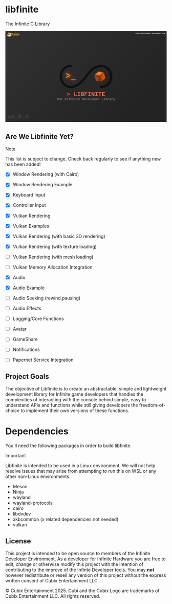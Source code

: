 # libfinite
The Infinite C Library

<img src="BANNER 1.png">

## Are We Libfinite Yet?
> [!NOTE]
> This list is subject to change. Check back regularly to see if anything new has been added!

- [x] Window Rendering (with Cairo)
- [x] Window Rendering Example
- [x] Keyboard Input
- [x] Controller Input
- [x] Vulkan Rendering
- [x] Vulkan Examples
- [x] Vulkan Rendering (with basic 3D rendering)
- [x] Vulkan Rendering (with texture loading)
- [ ] Vulkan Rendering (with mesh loading)
- [ ] Vulkan Memory Allocation Integration
- [x] Audio
- [x] Audio Example
- [ ] Audio Seeking (rewind,pausing)
- [ ] Audio Effects
- [ ] Logging/Core Functions
- [ ] Avatar
- [ ] GameShare
- [ ] Notifications
- [ ] Papernet Service Integration
  

## Project Goals
The objective of Libfinite is to create an abstractable, simple and lightweight development library for Infinite game developers that handles the complexities of interacting with the console behind simple, easy to understand APIs and functions while still giving developers the freedom-of-choice to implement their own versions of these functions.

# Dependencies
You'll need the following packages in order to build libfinite.
> [!IMPORTANT]
> Libfinite is intended to be used in a Linux environment. We will not help resolve issues that may arise from attempting to run this on WSL or any other non-Linux environments.

- Meson
- Ninja
- wayland
- wayland-protocols
- cairo
- libdvdev
- xkbcommon (x related dependencies not needed)
- vulkan


## License
This project is intended to be open source to members of the Infinite Developer Environment. As a developer for Infinite Hardware you are free to edit, change or otherwise modify this project with the intention of contributing to the improve of the Infinte Developer tools. You may **not** however redistribute or resell any version of this project without the express written consent of Cubix Entertainment LLC.

© Cubix Entertainment 2025. Cubi and the Cubix Logo are trademarks of Cubix Entertainment LLC. All rights reserved.
